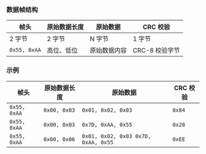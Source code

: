 ### 数据帧结构

| **帧头**     | **原始数据长度** | **原始数据** | **CRC 校验**   |
| ------------ | ---------------- | ------------ | -------------- |
| 2 字节       | 2 字节           | N 字节       | 1 字节         |
| `0x55, 0xAA` | 高位、低位       | 原始数据内容 | CRC-8 校验字节 |

### 示例

| **帧头**     | **原始数据长度** | **原始数据**                        | **CRC 校验** |
| ------------ | ---------------- | ----------------------------------- | ------------ |
| `0x55, 0xAA` | `0x00, 0x03`     | `0x01, 0x02, 0x03`                  | `0x84`       |
| `0x55, 0xAA` | `0x00, 0x03`     | `0x7D, 0xAA, 0x55`                  | `0x28`       |
| `0x55, 0xAA` | `0x00, 0x06`     | `0x01, 0x02, 0x03 0x7D, 0xAA, 0x55` | `0xEE`       |
